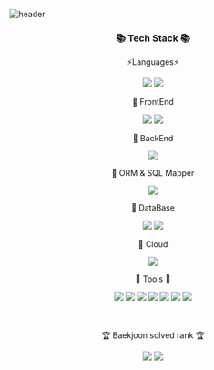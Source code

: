 ![header](https://capsule-render.vercel.app/api?type=waving&color=auto&height=300&section=header&text=Suyeon%20Github!&fontSize=90)

<div align=center>
<h3>📚 Tech Stack 📚</h3>
	<p> ⚡Languages⚡ </p>
</div>
<div align=center>
<img src="https://img.shields.io/badge/javascript-F7DF1E?style=for-the-badge&logo=javascript&logoColor=white"> <img src="https://img.shields.io/badge/java-1E8CBE?style=for-the-badge&logo=java&logoColor=white">
</div>
<div align=center>
<p> 📕 FrontEnd </p>
</div>
<div align=center>
<img src="https://img.shields.io/badge/react-61DAFB?style=for-the-badge&logo=react&logoColor=white"> <img src="https://img.shields.io/badge/html-E34F26?style=for-the-badge&logo=html5&logoColor=white">
</div>
<div align=center>
<p> 📙 BackEnd </p>
</div>
<div align=center>
<img src="https://img.shields.io/badge/springboot-6DB33F?style=for-the-badge&logo=springboot&logoColor=white">
</div>
<div align=center>
<p>📘 ORM & SQL Mapper</p>
</div>
<div align=center>
 <img src="https://img.shields.io/badge/mybatis-000000?style=for-the-badge&logo=java&logoColor=white">
</div>
<div align=center>
<p> 📗 DataBase </p>
</div>
<div align=center>
<img src="https://img.shields.io/badge/oracle-F80000?style=for-the-badge&logo=oracle&logoColor=white"> <img src="https://img.shields.io/badge/mysql-4479A1?style=for-the-badge&logo=mysql&logoColor=white">
</div>
<div align=center>
<p> 📔 Cloud</p>
</div>
<div align=center>
<img src="https://img.shields.io/badge/naver cloud platform-03C75A?style=for-the-badge&logo=naver&logoColor=white">
</div>
<div align=center>
<p> 🔧 Tools 🔧 </p>
</div>
<div align=center>
<img src="https://img.shields.io/badge/gradle-02303A?style=for-the-badge&logo=gradle&logoColor=white"> <img src="https://img.shields.io/badge/jenkins-D24939?style=for-the-badge&logo=jenkins&logoColor=white">
<img src="https://img.shields.io/badge/docker-2496ED?style=for-the-badge&logo=docker&logoColor=white"> 
<img src="https://img.shields.io/badge/eclipseide-2496ED?style=for-the-badge&logo=eclipseide&logoColor=white">
<img src="https://img.shields.io/badge/intellijidea-000000?style=for-the-badge&logo=intellijidea&logoColor=white">
<img src="https://img.shields.io/badge/eclipse-2C2255?style=for-the-badge&logo=eclipseide&logoColor=white"/>
<img src="https://img.shields.io/badge/vscode-007ACC?style=for-the-badge&logo=visualstudiocode&logoColor=white">

</div>
<br>
<br>
<div align=center>
	<p>🏆 Baekjoon solved rank 🏆</p>
	<a href="https://solved.ac/dusdus1000"><img src="http://mazassumnida.wtf/api/v2/generate_badge?boj=dusdus1000&theme=dark"/></a>
	<img src="http://mazandi.herokuapp.com/api?handle=dusdus1000&theme=warm"/>
</div>
